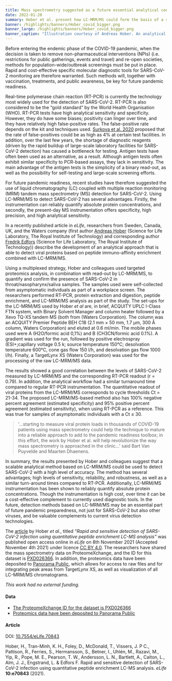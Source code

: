 ```yaml
---
title: Mass spectrometry suggested as a future essential analytical contribution to Covid-19 pandemic readiness
date: 2022-01-20
summary: Hober et al. present how LC-MRM/MS could form the basis of a scalable method that should facilitate future pandemic preparedness. The data has been openly shared. 
banner: /highlights/banners/Hober_covid_bigger.png
banner_large: /highlights/banners/Hober_covid_bigger.png
banner_caption: "Illustration courtesy of Andreas Hober. An analytical approach able to detect viral proteins based on peptide immuno-affinity enrichment combined with LC-MRM/MS."
---
```


Before entering the endemic phase of the COVID-19 pandemic, when the decision is taken to remove non-pharmaceutical interventions (NPIs) (i.e. restrictions for public gatherings, events and travel) and re-open societies, methods for population-wide/outbreak screenings must be put in place. Rapid and cost-effective specific molecular diagnostic tools for SARS-CoV-2 monitoring are therefore warranted. Such methods will, together with vaccination, treatments, and public awareness, be key for future pandemic readiness.

Real-time polymerase chain reaction (RT-PCR) is currently the technology most widely used for the detection of SARS-CoV-2. RT-PCR is also considered to be the “gold standard” by the World Health Organisation (WHO). RT-PCR tests have high analytical sensitivity and specificity. However, they do have some biases; positivity can linger over time, and they have relatively high false-positive rates. The false-positive rate depends on the kit and techniques used. [Surkova et al. 2020](https://doi.org/10.1016/S2213-2600(20)30453-7) proposed that the rate of false-positives could be as high as 4% at certain test facilities. In addition, over the last few years, the shortage of diagnostic reagents (driven by the rapid buildup of large-scale laboratory facilities for SARS-CoV-2 detection) has caused a bottleneck for testing. Antigen tests have often been used as an alternative, as a result. Although antigen tests often exhibit similar specificity to PCR-based assays, they lack in sensitivity. The main advantage of the antigen tests is the simplicity of a binary read-out, as well as the possibility for self-testing and large-scale screening efforts.

For future pandemic readiness, recent studies have therefore suggested the use of liquid chromatography (LC) coupled with multiple reaction monitoring (MRM) tandem mass spectrometry (MS) detection for SARS-CoV-2. Using LC-MRM/MS to detect SARS-CoV-2 has several advantages. Firstly, the instrumentation can reliably quantify absolute protein concentrations, and secondly, the present-day MS instrumentation offers specificity, high precision, and high analytical sensitivity.

In a recently published article in *eLife*, researchers from Sweden, Canada, UK, and the Waters company (first author [Andreas Hober](https://www.kth.se/profile/hober?l=en) (Science for Life Laboratory, The Royal Institute of Technology) and corresponding author [Fredrik Edfors](https://www.kth.se/profile/edfors) (Science for Life Laboratory, The Royal Institute of Technology)) describe the development of an analytical approach that is able to detect viral proteins based on peptide immuno-affinity enrichment combined with LC-MRM/MS.

Using a multiplexed strategy, Hober and colleagues used targeted proteomics analysis, in combination with read-out by LC-MRM/MS, to quantify and confirm the presence of SARS-CoV-2 in throat/nasopharynx/saliva samples. The samples used were self-collected from asymptomatic individuals as part of a workplace screen. The researchers performed RT-PCR, protein extraction and digestion, peptide enrichment, and LC-MRM/MS analysis as part of the study. The set-ups for the LC-MRM/MS used by Hober *et al* are, in brief, ACQUITY UPLC I-Class FTN system, with Binary Solvent Manager and column heater followed by a Xevo TQ-XS tandem MS (both from (Waters Corporation). The column was an ACQUITY Premier Peptide BEH C18 (2.1 mm × 50 mm, 1.7 µm, 300 Å column, Waters Corporation) and eluted at 0.6 ml/min. The mobile phases used were A (H2O/formic acid 0,1%) and B (CH3CN/formic acid 0.1%). A gradient was used for the run, followed by positive electrospray (ESI+;capillary voltage 0.5 k; source temperature 150°C; desolvation temperature 600°C, cone gas flow 150 l/h, and desolvation gas flow 1000 l/h). Finally, a TargetLynx XS (Waters Corporation) was used for the processing of the raw LC-MRM/MS data.

The results showed a good correlation between the levels of SARS-CoV-2 measured by LC-MRM/MS and the corresponding RT-PCR readout (r = 0.79). In addition, the analytical workflow had a similar turnaround time compared to regular RT-PCR instrumentation. The quantitative readout of viral proteins from the LC-MRM/MS corresponds to cycle thresholds Ct = 21-34. The proposed LC-MRM/MS-based method also has 100% negative percent agreement (estimated specificity) and 95% positive percent agreement (estimated sensitivity), when using RT-PCR as a reference. This was true for samples of asymptomatic individuals with a Ct ≤ 30.

> '...starting to measure viral protein loads in thousands of COVID-19 patients using mass spectrometry could help the technique to mature into a reliable approach to add to the pandemic readiness toolbox; in this effort, the work by Hober et al. will help revolutionize the way mass spectrometry is approached in the clinic...' said Bart Van Puyvelde and Maarten Dhaenens.

In summary, the results presented by Hober and colleagues suggest that a scalable analytical method based on LC-MRM/MS could be used to detect SARS-CoV-2 with a high level of accuracy. The method has several advantages; high levels of sensitivity, reliability, and robustness, as well as a similar turn-around times compared to RT-PCR. Additionally, LC-MRM/MS instrumentation has been shown to reliably quantify absolute protein concentrations. Though the instrumentation is high cost, over time it can be a cost-effective complement to currently used diagnostic tools. In the future, detection methods based on LC-MRM/MS may be an essential part of future pandemic preparedness, not just for SARS-CoV-2 but also other viruses, and be valuable complements to current virus detection technologies.

The [article](https://doi.org/10.7554/eLife.70843) by Hober *et al.*, titled *“Rapid and sensitive detection of SARS-CoV-2 infection using quantitative peptide enrichment LC-MS analysis”* was published open access online in *eLife* on 8th November 2021 (Accepted November 4th 2021) under licence [CC BY 4.0](https://creativecommons.org/licenses/by/4.0/). The researchers have shared the mass spectrometry data on ProteomeXchange, and the ID for this dataset is [PXD026366](http://proteomecentral.proteomexchange.org/cgi/GetDataset?ID=PXD026366). In addition, the proteomics data have been deposited to [Panorama Public](https://panoramaweb.org/sars-cov-2_siscapa.url), which allows for access to raw files and for integrating peak areas from TargetLynx XS, as well as visualization of all LC-MRM/MS chromatograms.

*This work had no external funding.*

#### Data

- [The ProteomeXchange ID for the dataset is PXD026366](http://proteomecentral.proteomexchange.org/cgi/GetDataset?ID=PXD026366)
- [Proteomics data have been deposited to Panorama Public](https://panoramaweb.org/sars-cov-2_siscapa.url)

#### Article

DOI: [10.7554/eLife.70843](https://doi.org/10.7554/eLife.70843)

Hober, H., Tran-Minh, K. H., Foley, D., McDonald, T., Vissers, J. P C., Pattison, R., Ferries, S., Hermansson, S., Betner, I., Uhlén, M., Razavi, M., Yip, R., Pope, M. E., Pearson, T. W., Andersson, L. N., Bartlett, A., Calton, L., Alm, J. J., Engstrand, L. & Edfors F. Rapid and sensitive detection of SARS-CoV-2 infection using quantitative peptide enrichment LC-MS analysis. *eLife* **10:e70843** (2021).

